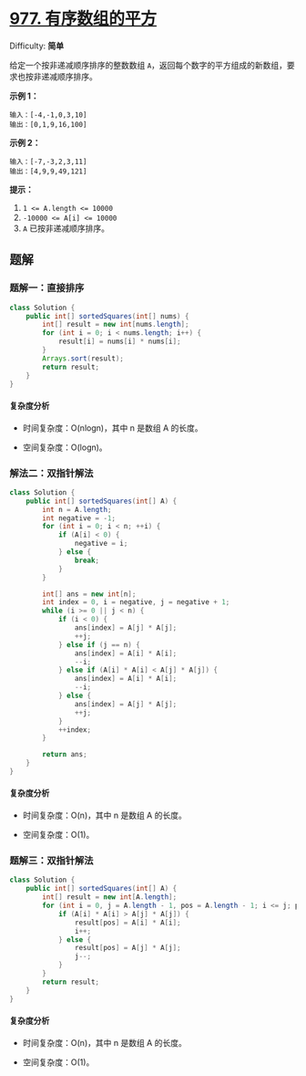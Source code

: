 # [977\. 有序数组的平方](https://leetcode-cn.com/problems/squares-of-a-sorted-array/)

Difficulty: **简单**


给定一个按非递减顺序排序的整数数组 `A`，返回每个数字的平方组成的新数组，要求也按非递减顺序排序。

**示例 1：**

```
输入：[-4,-1,0,3,10]
输出：[0,1,9,16,100]
```

**示例 2：**

```
输入：[-7,-3,2,3,11]
输出：[4,9,9,49,121]
```

**提示：**

1.  `1 <= A.length <= 10000`
2.  `-10000 <= A[i] <= 10000`
3.  `A` 已按非递减顺序排序。


## 题解

### 题解一：直接排序

```java
class Solution {
    public int[] sortedSquares(int[] nums) {
        int[] result = new int[nums.length];
        for (int i = 0; i < nums.length; i++) {
            result[i] = nums[i] * nums[i];
        }
        Arrays.sort(result);
        return result;
    }
}
```

#### 复杂度分析

- 时间复杂度：O(nlogn)，其中 n 是数组 A 的长度。

- 空间复杂度：O(logn)。

### 解法二：双指针解法

```java
class Solution {
    public int[] sortedSquares(int[] A) {
        int n = A.length;
        int negative = -1;
        for (int i = 0; i < n; ++i) {
            if (A[i] < 0) {
                negative = i;
            } else {
                break;
            }
        }

        int[] ans = new int[n];
        int index = 0, i = negative, j = negative + 1;
        while (i >= 0 || j < n) {
            if (i < 0) {
                ans[index] = A[j] * A[j];
                ++j;
            } else if (j == n) {
                ans[index] = A[i] * A[i];
                --i;
            } else if (A[i] * A[i] < A[j] * A[j]) {
                ans[index] = A[i] * A[i];
                --i;
            } else {
                ans[index] = A[j] * A[j];
                ++j;
            }
            ++index;
        }

        return ans;
    }
}
```

#### 复杂度分析

- 时间复杂度：O(n)，其中 n 是数组 A 的长度。

- 空间复杂度：O(1)。

### 题解三：双指针解法

```java
class Solution {
    public int[] sortedSquares(int[] A) {
        int[] result = new int[A.length];
        for (int i = 0, j = A.length - 1, pos = A.length - 1; i <= j; pos--) {
            if (A[i] * A[i] > A[j] * A[j]) {
                result[pos] = A[i] * A[i];
                i++;
            } else {
                result[pos] = A[j] * A[j];
                j--;
            }
        }
        return result;
    }
}
```

#### 复杂度分析

- 时间复杂度：O(n)，其中 n 是数组 A 的长度。

- 空间复杂度：O(1)。
